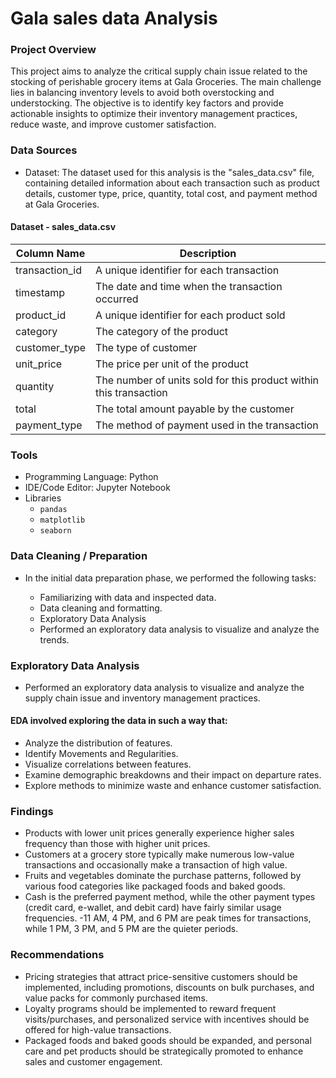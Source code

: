 # Gala sales data Analysis

### Project Overview

This project aims to analyze the critical supply chain issue related to the stocking of perishable grocery items at Gala Groceries. The main challenge lies in balancing inventory levels to avoid both overstocking and understocking. The objective is to identify key factors and provide actionable insights to optimize their inventory management practices, reduce waste, and improve customer satisfaction.

### Data Sources

- Dataset: The dataset used for this analysis is the "sales_data.csv" file, containing detailed information about each transaction such as product details, customer type, price, quantity, total cost, and payment method at Gala Groceries.

#### Dataset - sales_data.csv

|Column Name|Description|
|-----------|-----------|
|transaction_id| A unique identifier for each transaction|
|timestamp| The date and time when the transaction occurred|
|product_id| A unique identifier for each product sold|
|category| The category of the product|
|customer_type| The type of customer|
|unit_price| The price per unit of the product|
|quantity| The number of units sold for this product within this transaction|
|total| The total amount payable by the customer|
|payment_type| The method of payment used in the transaction|

### Tools

- Programming Language: Python
- IDE/Code Editor: Jupyter Notebook
- Libraries
  - `pandas`
  - `matplotlib`
  - `seaborn`

### Data Cleaning / Preparation
- In the initial data preparation phase, we performed the following tasks:

   - Familiarizing with data and inspected data.
   - Data cleaning and formatting.
   - Exploratory Data Analysis
   - Performed an exploratory data analysis to visualize and analyze the trends.

### Exploratory Data Analysis
- Performed an exploratory data analysis to visualize and analyze the supply chain issue and inventory management practices.

#### EDA involved exploring the data in such a way that:

- Analyze the distribution of features.
- Identify Movements and Regularities.
- Visualize correlations between features.
- Examine demographic breakdowns and their impact on departure rates.
- Explore methods to minimize waste and enhance customer satisfaction.

### Findings

- Products with lower unit prices generally experience higher sales frequency than those with higher unit prices.
- Customers at a grocery store typically make numerous low-value transactions and occasionally make a transaction of high value.
- Fruits and vegetables dominate the purchase patterns, followed by various food categories like packaged foods and baked goods. 
- Cash is the preferred payment method, while the other payment types (credit card, e-wallet, and debit card) have fairly similar usage frequencies.
-11 AM, 4 PM, and 6 PM are peak times for transactions, while 1 PM, 3 PM, and 5 PM are the quieter periods.

### Recommendations

- Pricing strategies that attract price-sensitive customers should be implemented, including promotions, discounts on bulk purchases, and value packs for commonly purchased items.
- Loyalty programs should be implemented to reward frequent visits/purchases, and personalized service with incentives should be offered for high-value transactions.
- Packaged foods and baked goods should be expanded, and personal care and pet products should be strategically promoted to enhance sales and customer engagement.

